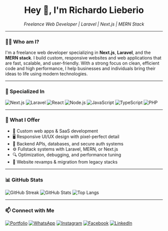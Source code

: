 <h1 align="center">Hey 👋, I'm Richardo Lieberio</h1>
<p align="center"><i>Freelance Web Developer | Laravel | Next.js | MERN Stack</i></p>

---

### 👨‍💻 Who am I?

I'm a freelance web developer specializing in **Next.js**, **Laravel**, and the **MERN stack**. I build custom, responsive websites and web applications that are fast, scalable, and user-friendly. With a strong focus on clean, efficient code and high performance, I help businesses and individuals bring their ideas to life using modern technologies.

---

### 🧠 Specialized In

![Next.js](https://img.shields.io/badge/-Next.js-000000?style=flat&logo=next.js)
![Laravel](https://img.shields.io/badge/-Laravel-FF2D20?style=flat&logo=laravel&logoColor=white)
![React](https://img.shields.io/badge/-React-61DAFB?style=flat&logo=react)
![Node.js](https://img.shields.io/badge/-Node.js-339933?style=flat&logo=node.js)
![JavaScript](https://img.shields.io/badge/-JavaScript-F7DF1E?style=flat&logo=javascript&logoColor=black)
![TypeScript](https://img.shields.io/badge/-TypeScript-3178C6?style=flat&logo=typescript&logoColor=white)
![PHP](https://img.shields.io/badge/-PHP-777BB4?style=flat&logo=php&logoColor=white)

---

### 🚀 What I Offer

- 🧩 Custom web apps & SaaS development
- 🖥️ Responsive UI/UX design with pixel-perfect detail
- 🧠 Backend APIs, databases, and secure auth systems
- ⚙️ Fullstack systems with Laravel, MERN, or Next.js
- 🔍 Optimization, debugging, and performance tuning
- 🔄 Website revamps & migration from legacy stacks

---

### 📊 GitHub Stats

![GitHub Streak](https://github-readme-streak-stats.herokuapp.com/?user=RichardoLieberio&theme=radical)
![GitHub Stats](https://github-readme-stats.vercel.app/api?username=RichardoLieberio&show_icons=true&theme=radical)
![Top Langs](https://github-readme-stats.vercel.app/api/top-langs/?username=RichardoLieberio&layout=compact&theme=radical)

---

### 📫 Connect with Me

[![Portfolio](https://img.shields.io/badge/Portfolio-%23000000.svg?style=flat&logo=firefox&logoColor=white)](https://www.richardo.xyz)
[![WhatsApp](https://img.shields.io/badge/WhatsApp-25D366?style=flat&logo=whatsapp&logoColor=white)](https://wa.me/6281918981214)
[![Instagram](https://img.shields.io/badge/Instagram-E4405F?style=flat&logo=instagram&logoColor=white)](https://www.instagram.com/richardo.lie?igsh=eTVzbnV1eHhhemh1)
[![Facebook](https://img.shields.io/badge/Facebook-1877F2?style=flat&logo=facebook&logoColor=white)](https://www.facebook.com/share/1BfRJ5cmQZ/)
[![LinkedIn](https://img.shields.io/badge/LinkedIn-0077B5?style=flat&logo=linkedin&logoColor=white)](https://www.linkedin.com/in/richardo-lieberio-04a262293?utm_source=share&utm_campaign=share_via&utm_content=profile&utm_medium=android_app)
